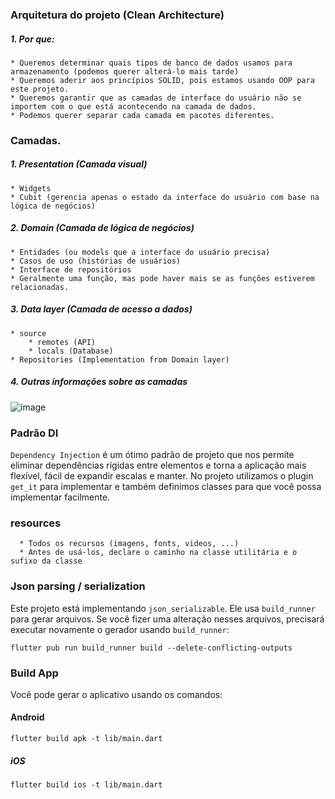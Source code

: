### Arquitetura do projeto (Clean Architecture)
##### 1. Por que:
    * Queremos determinar quais tipos de banco de dados usamos para armazenamento (podemos querer alterá-lo mais tarde)
    * Queremos aderir aos princípios SOLID, pois estamos usando OOP para este projeto.
    * Queremos garantir que as camadas de interface do usuário não se importem com o que está acontecendo na camada de dados.
    * Podemos querer separar cada camada em pacotes diferentes.
### Camadas.
##### 1. Presentation (Camada visual)  
    * Widgets
    * Cubit (gerencia apenas o estado da interface do usuário com base na lógica de negócios)

##### 2. Domain (Camada de lógica de negócios)
    * Entidades (ou models que a interface do usuário precisa)
    * Casos de uso (histórias de usuários)
    * Interface de repositórios
    * Geralmente uma função, mas pode haver mais se as funções estiverem relacionadas.

##### 3. Data layer (Camada de acesso a dados)
    * source
        * remotes (API)
        * locals (Database)
    * Repositories (Implementation from Domain layer)

##### 4. Outras informações sobre as camadas
![image](https://miro.medium.com/max/772/0*sfCDEb571WD-7EfP.jpg)

### Padrão DI
`Dependency Injection` é um ótimo padrão de projeto que nos permite eliminar dependências rígidas entre elementos e torna a aplicação mais flexível, fácil de expandir escalas e manter.
No projeto utilizamos o plugin `get_it` para implementar e também definimos classes para que você possa implementar facilmente.

### resources
      * Todos os recursos (imagens, fonts, videos, ...)
      * Antes de usá-los, declare o caminho na classe utilitária e o sufixo da classe

### Json parsing / serialization
Este projeto está implementando `json_serializable`. Ele usa `build_runner` para gerar arquivos. Se você fizer uma alteração nesses arquivos, precisará executar novamente o gerador usando `build_runner`:
```
flutter pub run build_runner build --delete-conflicting-outputs
```


### Build App
Você pode gerar o aplicativo usando os comandos:

#### Android

```
flutter build apk -t lib/main.dart
```

##### iOS

```
flutter build ios -t lib/main.dart
```
